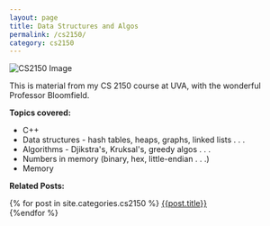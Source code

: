 ```yaml
---
layout: page
title: Data Structures and Algos
permalink: /cs2150/
category: cs2150
---
```



![CS2150 Image](https://miro.medium.com/max/2000/1*2rKGJ6h1regwmfMcty3SLw.png)

This is material from my CS 2150 course at UVA, with the wonderful Professor Bloomfield.

**Topics covered:**

* C++ 
* Data structures - hash tables, heaps, graphs, linked lists . . . 
* Algorithms - Djikstra's, Kruksal's, greedy algos . . . 
* Numbers in memory (binary, hex, little-endian . . .)
* Memory

**Related Posts:** 

<div class=related_posts>
    {% for post in site.categories.cs2150 %}
    <a href="{{post.url}}">{{post.title}}</a>
    <br>
    {%endfor %}
</div>




